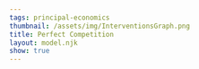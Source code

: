 ```yaml
---
tags: principal-economics
thumbnail: /assets/img/InterventionsGraph.png
title: Perfect Competition
layout: model.njk
show: true
---
```

<script defer>
const myCalculator = new EconVision();

myCalculator.setGraphs({
  "idDiv": "CostCurvesGraph",
  "height": "650px",
  "width": "100",
  "left": -15,
  "right": 170,
  "bottom": -10,
  "top": 100,
  "showGrid": false,
  "expressions": true,
  "keypad": false,
  "zoomFit": true,
  "settingsMenu": true,
  "showXAxis": true,
  "showYAxis": true,
  "xAxisLabel": "Quantity (units)",
  "yAxisLabel": "Price per unit ($)"})



//define unit price using slider
myCalculator.addSliderInput({ 'idDiv': 'UnitPriceSlider', 'title': 'Unit Price (Marginal Revenue)', 'latex': 'P_{u}', 'min': '0', 'max': '60', 'step': '1', 'defaultValue': '30', 'simpleMode': true, 'legendText': ["Decrease", " ", "Increase"], 'listGraphs': [0] });
myCalculator.addExpression({ 'idDiv': 'UnitPrice (Marginal Revenue)', 'latex': "P\\left(x\\right)=P_{u}+0x\\left\\{x>0\\right\\}", 'color': '#000000', 'hidden': false, 'min': '0', 'listGraphs': [0] });

//define average fixed cost using slider
myCalculator.addSliderInput({ 'idDiv': 'AverageFixedCostSlider', 'title': 'Fixed Cost', 'latex': 'F_{c}', 'min': '0', 'max': '1000', 'step': '1', 'defaultValue': '100', 'simpleMode': true, 'legendText': ["Decrease", " ", "Increase"], 'listGraphs': [0] });
myCalculator.addExpression({ 'idDiv': 'AverageFixedCost', 'latex': "A_{FC}\\left(x\\right)=\\frac{F_{c}}{x}\\left\\{x>0\\right\\}", 'color': '#be185d', 'hidden': false, 'listGraphs': [0] });

//define marginal cost using slider
myCalculator.addSliderInput({'idDiv':'MarginalCostSlider','title':'Marginal Cost','latex':'V','min':'0','max':'44','step':'0.5','defaultValue':'14','simpleMode':true,'legendText':["Decrease"," ","Increase"],'listGraphs':[0]});
myCalculator.addExpression({ 'idDiv': 'AverageVariableCost', 'latex': "A_{VC}\\left(x\\right)=V+0.5x\\left\\{x>0\\right\\}", 'color': '#2438cc', 'hidden': false, 'listGraphs': [0] });

//define average total cost
myCalculator.addExpression({ 'idDiv': 'AverageTotalCost', 'latex': "A_{TC}\\left(x\\right)=V+0.5x+(F_{c}/x)\\left\\{x>0\\right\\}", 'color': '#0284c7', 'hidden': false, 'listGraphs': [0] });

//define marginal cost
myCalculator.addExpression({ 'idDiv': 'MarginalCost', 'latex': "M_{c}\\left(x\\right)=V+x\\left\\{x>0\\right\\}", 'color': '#15803d', 'hidden': false, 'listGraphs': [0] });



//label marginal cost curve
myCalculator.addLabel({ 'idDiv': 'MarginalCostLabel', 'latex': "\\left(80,80+V\\right)", 'label': 'Marginal Cost', 'color': '#15803d', 'pointSize': '0', 'showLabel': true, 'listGraphs': [0] });

//label average cost curve
myCalculator.addLabel({ 'idDiv': 'AverageCostLabel', 'latex': "\\left(100,V+50+\\frac{F_{c}}{100}\\right)", 'label': 'Average Cost', 'color': '#0284c7', 'pointSize': '0', 'showLabel': true, 'listGraphs': [0] });

//label average variable cost
myCalculator.addLabel({ 'idDiv': 'AverageVariableCostLabel', 'latex': "\\left(140,V+70\\right)", 'label': 'Average Variable Cost', 'color': '#2438cc', 'pointSize': '0', 'showLabel': true, 'listGraphs': [0] });

//label Unit Price
myCalculator.addLabel({ 'idDiv': 'UnitPriceLabel', 'latex': "\\left(100,P_{u}\\right)", 'label': 'Unit Price', 'color': '#000000','dragMode':Desmos.DragModes.Y , 'pointSize': '0', 'showLabel': true, 'listGraphs': [0] });

//label average fixed cost
myCalculator.addLabel({ 'idDiv': 'AverageFixedCostLabel', 'latex': "\\left(50,\\frac{F_{c}}{50}\\right)", 'label': 'Average Fixed Cost', 'color': '#be185d', 'pointSize': '0', 'showLabel': true, 'listGraphs': [0] });

//add intersection Marginal Cost and Unit Price
myCalculator.addExpression({ 'idDiv': 'IntersectMcP', 'latex': "P\\left(q\\right)\\sim M_{c}\\left(q\\right)", 'color': '#000000', 'hidden': false, 'min': '0', 'listGraphs': [0] });

//profit box
//myCalculator.addExpression({ 'idDiv': 'ProfitBox', 'latex': "\\operatorname{polygon}\\left(\\left(q,\\ P_{u}\\right),\\left(0,P_{u}\\right),\\left(0,A_{TC}\\left(q\\right)\\right),\\left(q,A_{TC}\\left(q\\right)\\right)\\right)", 'color': '#ea580c', 'hidden': false, 'min': '0', 'listGraphs': [0] });
//FOC
myCalculator.addExpression({ 'idDiv': 'findFOC', 'latex': "A_{TC}'\\left(c\\right)\\sim0", 'hidden': true, 'listGraphs': [0] });
myCalculator.addExpression({ 'idDiv': 'ProfitBox', 'latex': "0<x<q\\left\\{A_{TC}\\left(q\\right)<y<P_{u}\\right\\}", 'color': '#ea580c', 'hidden': false, 'lineStyle': 'Desmos.Styles.DASHED', 'lineWidth': '1', 'listGraphs': [0] });

myCalculator.addLabel({ 'idDiv': 'ProfitBoxLabel', 'latex': "\\left(q,\\ P_{u}\\right)\\left\\{q>c\\right\\}", 'label': 'Firm Profit', 'color': '#ea580c', 'pointSize': '0', 'showLabel': true, 'listGraphs': [0] });
myCalculator.addLabel({ 'idDiv': 'notProfitBoxLabel', 'latex': "\\left(q,\\ P_{u}\\right)\\left\\{q\\le c\\right\\}", 'label': 'No Profit', 'color': 'red', 'pointSize': '0', 'showLabel': true, 'listGraphs': [0] });

myCalculator.addExpression({ 'idDiv': 'EquilibriumQuantity', 'latex': "x=q\\left\\{0<y<P_{u}\\right\\}", 'color': '#404040', 'lineStyle': Desmos.Styles.DASHED, 'lineWidth': '1.5', 'max': '3', 'step': '0.5', 'listGraphs': [0] });
myCalculator.addLabel({ 'idDiv': 'EquilibriumQuantityLabel', 'latex': "\\left(q,0\\right)", 'label': 'Q*', 'color': '#404040', 'pointSize': '8', 'showLabel': true, 'labelOrientation': Desmos.LabelOrientations.BELOW, 'listGraphs': [0] });

myCalculator.addLabel({ 'idDiv': 'EquilibriumPriceLabel', 'latex': "\\left(0,P_{u}\\right)", 'label': 'P*', 'color':'#404040','pointSize':'8','showLabel':true,'labelOrientation':Desmos.LabelOrientations.LEFT,'listGraphs':[0]});

//INSTRUCTIONS
myCalculator.setInstructions({ 'title': 'Determining the equilibrium quantity and price in a perfectly competitive market', 'content': '<p class="p1"><strong>Increase/ decrease the market unit price</strong>&mdash;corresponding to the firm&rsquo;s marginal revenue&mdash;to observe how the firm adjusts the quantity it produces, Q* according to the equilibrium price P*.</p>' });

myCalculator.setInstructions({ 'title': 'Impacts on firm profit', 'content': '<b>You can also notice the impact of market fluctuations on the firm’s profit.</b> In a perfectly competitive market, when the market demand for a good changes, the price of this good is affected, thus increasing or reducing the difference between the firm’s marginal revenue (unit price) and its average cost that jointly determine how much profit the firm will make. <br> <br>\\theory{"Firm Profit","%%\\Pi=[P \\cdot Q]-[AC \\cdot Q]%%<br> %%\\Pi%% - Firm Profit <br>%%P%% - Unit Price (MR) <br> %%AC%% - Average Cost<br>%%Q%% - Quantity Produced "}  \\tip{"You can change the unit price in the competitive market by clicking and dragging the black point up and down as well."}' });

myCalculator.setInstructions({ 'title': 'Variations in the firm’s cost structure also affect the equilibrium quantity and firm profit.', 'content': 'Use the sliders on the left to increase or decrease the firm’s Fixed Cost and Marginal Cost and observe the result of these shifts on the firm’s profit. <br> <br> When average cost is equal or greater than the market unit price, the firm makes no profit. On the opposite, when the market unit price is greater than average cost curve, the firm makes positive profits(supernormal profits).'});


myCalculator.setCreators({ 'title': 'Developer', 'name': 'Elea', 'school': 'GS25’' });

</script>
